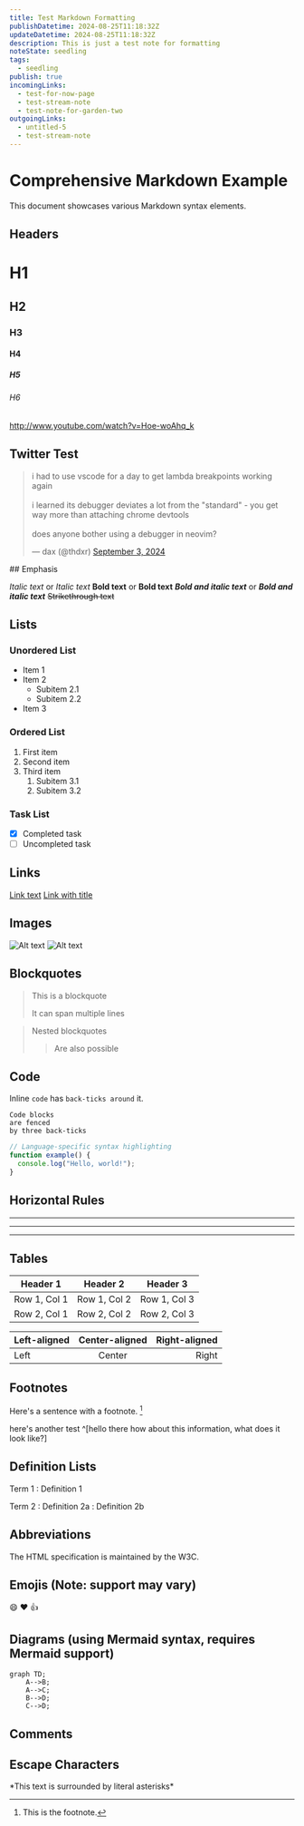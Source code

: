 ```yaml
---
title: Test Markdown Formatting
publishDatetime: 2024-08-25T11:18:32Z
updateDatetime: 2024-08-25T11:18:32Z
description: This is just a test note for formatting
noteState: seedling
tags:
  - seedling
publish: true
incomingLinks:
  - test-for-now-page
  - test-stream-note
  - test-note-for-garden-two
outgoingLinks:
  - untitled-5
  - test-stream-note
---
```


# Comprehensive Markdown Example

This document showcases various Markdown syntax elements.

## Headers

# H1

## H2

### H3

#### H4

##### H5

###### H6

http://www.youtube.com/watch?v=Hoe-woAhq_k

## Twitter Test

<blockquote class="twitter-tweet" data-theme="dark"><p lang="en" dir="ltr">i had to use vscode for a day to get lambda breakpoints working again<br><br>i learned its debugger deviates a lot from the &quot;standard&quot; - you get way more than attaching chrome devtools<br><br>does anyone bother using a debugger in neovim?</p>&mdash; dax (@thdxr) <a href="https://twitter.com/thdxr/status/1830767036852523055?ref_src=twsrc%5Etfw">September 3, 2024</a></blockquote> <script async src="https://platform.twitter.com/widgets.js" charset="utf-8"></script>
## Emphasis

_Italic text_ or _Italic text_
**Bold text** or **Bold text**
**_Bold and italic text_** or **_Bold and italic text_**
~~Strikethrough text~~

## Lists

### Unordered List

- Item 1
- Item 2
  - Subitem 2.1
  - Subitem 2.2
- Item 3

### Ordered List

1. First item
2. Second item
3. Third item
   1. Subitem 3.1
   2. Subitem 3.2

### Task List

- [x] Completed task
- [ ] Uncompleted task

## Links

[Link text](https://www.example.com)
[Link with title](https://www.example.com "Link title")

## Images

![Alt text](/test-image.png)
![Alt text](https://example.com/image.jpg "Image title")

## Blockquotes

> This is a blockquote
>
> It can span multiple lines

> Nested blockquotes
>
> > Are also possible

## Code

Inline `code` has `back-ticks around` it.

```
Code blocks
are fenced
by three back-ticks
```

```javascript
// Language-specific syntax highlighting
function example() {
  console.log("Hello, world!");
}
```

## Horizontal Rules

---

---

---

## Tables

| Header 1     | Header 2     | Header 3     |
| ------------ | ------------ | ------------ |
| Row 1, Col 1 | Row 1, Col 2 | Row 1, Col 3 |
| Row 2, Col 1 | Row 2, Col 2 | Row 2, Col 3 |

| Left-aligned | Center-aligned | Right-aligned |
| :----------- | :------------: | ------------: |
| Left         |     Center     |         Right |

## Footnotes

Here's a sentence with a footnote. [^1]

here's another test ^[hello there how about this information, what does it look like?]

[^1]: This is the footnote.

## Definition Lists

Term 1
: Definition 1

Term 2
: Definition 2a
: Definition 2b

## Abbreviations

The HTML specification is maintained by the W3C.

## Emojis (Note: support may vary)

:smile: :heart: :thumbsup:

## Diagrams (using Mermaid syntax, requires Mermaid support)

```mermaid
graph TD;
    A-->B;
    A-->C;
    B-->D;
    C-->D;
```

## Comments

[//]: # "This is a comment that won't be rendered"

## Escape Characters

\*This text is surrounded by literal asterisks\*

